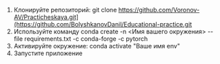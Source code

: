 1. Клонируйте репозиторий:
git clone https://github.com/Voronov-AV/Practicheskaya.git](https://github.com/BolyshkanovDanil/Educational-practice.git
2. Используйте команду conda create -n <Имя вашего окружения> --file requirements.txt -c conda-forge -c pytorch
3. Активируйте окружение: conda activate "Ваше имя env"
4. Запустите приложение
